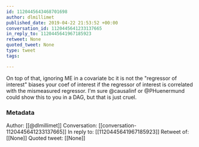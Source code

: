 ```yaml
---
id: 1120445643468701698
author: dlmillimet
published_date: 2019-04-22 21:53:52 +00:00
conversation_id: 1120445641233137665
in_reply_to: 1120445641967185923
retweet: None
quoted_tweet: None
type: tweet
tags:

---
```


On top of that, ignoring ME in a covariate bc it is not the "regressor of interest" biases your coef of interest if the regressor of interest is correlated with the mismeasured regressor. I'm sure @causalinf or @PHuenermund could show this to you in a DAG, but that is just cruel.

### Metadata

Author: [[@dlmillimet]]
Conversation: [[conversation-1120445641233137665]]
In reply to: [[1120445641967185923]]
Retweet of: [[None]]
Quoted tweet: [[None]]
